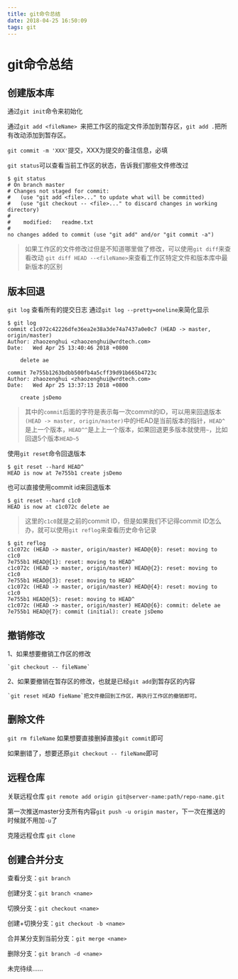 ```yaml
---
title: git命令总结
date: 2018-04-25 16:50:09
tags: git
---
```

# git命令总结
## 创建版本库 
通过`git init`命令来初始化

通过`git add <fileName> `来把工作区的指定文件添加到暂存区，`git add .`把所有改动添加到暂存区。

`git commit -m 'XXX'`提交，XXX为提交的备注信息，必填
<!-- more -->

`git status`可以查看当前工作区的状态，告诉我们那些文件修改过
```
$ git status
# On branch master
# Changes not staged for commit:
#   (use "git add <file>..." to update what will be committed)
#   (use "git checkout -- <file>..." to discard changes in working directory)
#
#    modified:   readme.txt
#
no changes added to commit (use "git add" and/or "git commit -a")
```
>如果工作区的文件修改过但是不知道哪里做了修改，可以使用`git diff`来查看改动
>`git diff HEAD --<fileName>`来查看工作区特定文件和版本库中最新版本的区别

## 版本回退

`git log` 查看所有的提交日志 通过`git log --pretty=oneline`来简化显示

```
$ git log
commit c1c072c42226dfe36ea2e38a3de74a7437a0e0c7 (HEAD -> master, origin/master)
Author: zhaozenghui <zhaozenghui@wrdtech.com>
Date:   Wed Apr 25 13:40:46 2018 +0800

    delete ae

commit 7e755b1263bdbb500fb4a5cff39d91b665b4723c
Author: zhaozenghui <zhaozenghui@wrdtech.com>
Date:   Wed Apr 25 13:37:13 2018 +0800

    create jsDemo
```
>其中的`commit`后面的字符是表示每一次commit的ID，可以用来回退版本
>`(HEAD -> master, origin/master)`中的HEAD是当前版本的指针，`HEAD^`是上一个版本，`HEAD^^`是上上一个版本，如果回退更多版本就使用`~`，比如回退5个版本`HEAD~5`

使用`git reset`命令回退版本

```
$ git reset --hard HEAD^
HEAD is now at 7e755b1 create jsDemo
```
也可以直接使用commit id来回退版本
```
$ git reset --hard c1c0
HEAD is now at c1c072c delete ae
```

>这里的`c1c0`就是之前的commit ID，但是如果我们不记得commit ID怎么办，就可以使用`git reflog`来查看历史命令记录

```
$ git reflog
c1c072c (HEAD -> master, origin/master) HEAD@{0}: reset: moving to c1c0
7e755b1 HEAD@{1}: reset: moving to HEAD^
c1c072c (HEAD -> master, origin/master) HEAD@{2}: reset: moving to c1c0
7e755b1 HEAD@{3}: reset: moving to HEAD^
c1c072c (HEAD -> master, origin/master) HEAD@{4}: reset: moving to c1c0
7e755b1 HEAD@{5}: reset: moving to HEAD^
c1c072c (HEAD -> master, origin/master) HEAD@{6}: commit: delete ae
7e755b1 HEAD@{7}: commit (initial): create jsDemo
```
## 撤销修改
1、如果想要撤销工作区的修改

    `git checkout -- fileName`

2、如果要撤销在暂存区的修改，也就是已经`git add`到暂存区的内容

    `git reset HEAD fieName`把文件撤回到工作区，再执行工作区的撤销即可。
## 删除文件
`git rm fileName` 如果想要直接删掉直接`git commit`即可

如果删错了，想要还原`git checkout -- fileName`即可

## 远程仓库
关联远程仓库 `git remote add origin git@server-name:path/repo-name.git`

第一次推送master分支所有内容`git push -u origin master`，下一次在推送的时候就不用加`-u`了

克隆远程仓库 `git clone`

## 创建合并分支
查看分支：`git branch`

创建分支：`git branch <name>`

切换分支：`git checkout <name>`

创建+切换分支：`git checkout -b <name>`

合并某分支到当前分支：`git merge <name>`

删除分支：`git branch -d <name>`

未完待续……
